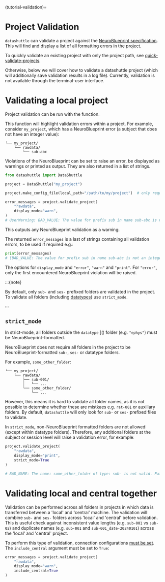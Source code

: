 (tutorial-validation)=

# Project Validation

``datashuttle`` can validate a project against the
[NeuroBlueprint specification](https://neuroblueprint.neuroinformatics.dev/latest/specification.html).
This will find and display a list of all formatting errors in the project.

To quickly validate an existing project with only the project path, see [quick-validate-projects](quick-validate-projects).

Otherwise, below we will cover how to validate a datashuttle project (which will additionally save validation results in a log file).
Currently, validation is not available through the terminal-user interface.

# Validating a local project

Project validation can be run with the [](datashuttle.DataShuttle.validate_project) function.

This function will highlight validation errors within a project. For example, consider
``my_project``, which has a NeuroBlueprint error (a subject that does not have an integer value):

```shell
└── my_project/
    └── rawdata/
        └── sub-abc
```

Violations of the NeuroBlueprint can be set to raise an error, be displayed as warnings or printed as output.
They are also returned in a list of strings.

```python
from datashuttle import DataShuttle

project = DataShuttle("my_project")

project.make_config_file(local_path="/path/to/my/project")  # only required once, on initial project set up

error_messages = project.validate_project(
    "rawdata",
    display_mode="warn",
)
# UserWarning: BAD_VALUE: The value for prefix sub in name sub-abc is not an integer. Path: <path to folder>
```

This outputs any NeuroBlueprint validation as a warning.

The returned ``error_messages`` is a last of strings containing all validation errors, to be used if required e.g.:

```python
print(error_messages)
# [BAD_VALUE: The value for prefix sub in name sub-abc is not an integer. Path: <path to folder>]
```

The options for `display_mode` and ``"error"``, ``"warn"`` and ``"print"``.
For `"error"`, only the first  encountered NeuroBlueprint violation will be raised.

:::{note}

By default, only ``sub-`` and ``ses-`` prefixed folders are validated
in the project. To validate all folders (including
[datatypes](https://neuroblueprint.neuroinformatics.dev/latest/specification.html#datatype))
use ``strict_mode``.

:::


## ``strict_mode``

In strict-mode, all folders outside the
``datatype`` ]()
folder (e.g. ``"ephys"``) must be NeuroBlueprint-formatted.

NeuroBlueprint does not require all folders in the project to be NeuroBlueprint-formatted ``sub-``, ``ses-`` or
datatype folders.

For example, ``some_other_folder``:

```shell
└── my_project/
    └── rawdata/
        ├── sub-001/
        │   └── ...
        └── some_other_folder/
            └── ...
```

However, this means it is hard to validate all folder names, as it is not possible to determine whether
these are mistkaes e.g. ``rat-001`` or auxiliary folders. By default, ``datashuttle`` will only look for
``sub-`` or ``ses-`` prefixed files to validate.

In ``strict_mode``, non-NeuroBlueprint formatted folders are not allowed (except within datatype folders).
Therefore, any additional folders at the subject or session level will raise a validation error, for example:

```python
project.validate_project(
    "rawdata",
    display_mode="print",
    strict_mode=True
)

# BAD_NAME: The name: some_other_folder of type: sub- is not valid. Path: <path to folder>

```

# Validating local and central together

Validation can be performed across all folders in projects in which data is transferred
between a 'local' and 'central' machine. The validation will combine ``sub-`` and ``ses-``
folders across 'local' and 'central' before validation. This is useful check against inconsistent value lengths
(e.g. `sub-001` vs `sub-02`) and duplicate names (e.g. ``sub-001`` and ``sub-001_date-20240101``) across
the 'local' and 'central' project.

To perform this type of validation, connection configurations [must be set](make-a-full-project_target).
The ``include_central`` argument must be set to ``True``:

```python
error_messages = project.validate_project(
    "rawdata",
    display_mode="warn",
    include_central=True
)
```
